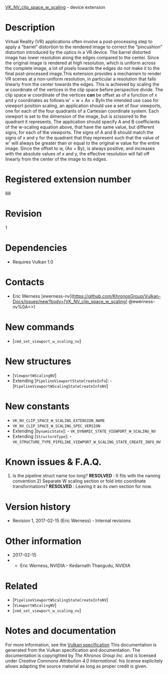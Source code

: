 [VK_NV_clip_space_w_scaling](https://www.khronos.org/registry/vulkan/specs/1.3-extensions/man/html/VK_NV_clip_space_w_scaling.html) - device extension

# Description
Virtual Reality (VR) applications often involve a post-processing step to
apply a “barrel” distortion to the rendered image to correct the
“pincushion” distortion introduced by the optics in a VR device.
The barrel distorted image has lower resolution along the edges compared to
the center.
Since the original image is rendered at high resolution, which is uniform
across the complete image, a lot of pixels towards the edges do not make it
to the final post-processed image.This extension provides a mechanism to render VR scenes at a non-uniform
resolution, in particular a resolution that falls linearly from the center
towards the edges.
This is achieved by scaling the w coordinate of the vertices in the
clip space before perspective divide.
The clip space w coordinate of the vertices  **can**  be offset as of a
function of x and y coordinates as follows:w' = w +  Ax +  ByIn the intended use case for viewport position scaling, an application
should use a set of four viewports, one for each of the four quadrants of a
Cartesian coordinate system.
Each viewport is set to the dimension of the image, but is scissored to the
quadrant it represents.
The application should specify A and B coefficients of the
w-scaling equation above, that have the same value, but different
signs, for each of the viewports.
The signs of A and B should match the signs of x and
y for the quadrant that they represent such that the value of w'
will always be greater than or equal to the original w value for the
entire image.
Since the offset to w, (Ax +  By), is always positive, and
increases with the absolute values of x and y, the effective
resolution will fall off linearly from the center of the image to its edges.

# Registered extension number
88

# Revision
1

# Dependencies
- Requires Vulkan 1.0

# Contacts
- Eric Werness [ewerness-nv](https://github.com/KhronosGroup/Vulkan-Docs/issues/new?body=[VK_NV_clip_space_w_scaling] @ewerness-nv%0A<<Here describe the issue or question you have about the VK_NV_clip_space_w_scaling extension>>)

# New commands
- [`cmd_set_viewport_w_scaling_nv`]

# New structures
- [`ViewportWScalingNV`]
- Extending [`PipelineViewportStateCreateInfo`]:  - [`PipelineViewportWScalingStateCreateInfoNV`]

# New constants
- `VK_NV_CLIP_SPACE_W_SCALING_EXTENSION_NAME`
- `VK_NV_CLIP_SPACE_W_SCALING_SPEC_VERSION`
- Extending [`DynamicState`]:  - `VK_DYNAMIC_STATE_VIEWPORT_W_SCALING_NV` 
- Extending [`StructureType`]:  - `VK_STRUCTURE_TYPE_PIPELINE_VIEWPORT_W_SCALING_STATE_CREATE_INFO_NV`

# Known issues & F.A.Q.
1) Is the pipeline struct name too long? **RESOLVED** : It fits with the naming convention.2) Separate W scaling section or fold into coordinate transformations? **RESOLVED** : Leaving it as its own section for now.

# Version history
- Revision 1, 2017-02-15 (Eric Werness)  - Internal revisions

# Other information
* 2017-02-15
*   - Eric Werness, NVIDIA  - Kedarnath Thangudu, NVIDIA

# Related
- [`PipelineViewportWScalingStateCreateInfoNV`]
- [`ViewportWScalingNV`]
- [`cmd_set_viewport_w_scaling_nv`]

# Notes and documentation
For more information, see the [Vulkan specification](https://www.khronos.org/registry/vulkan/specs/1.3-extensions/html/vkspec.html)
This documentation is generated from the Vulkan specification and documentation.
The documentation is copyrighted by *The Khronos Group Inc.* and is licensed under *Creative Commons Attribution 4.0 International*.
his license explicitely allows adapting the source material as long as proper credit is given.
        